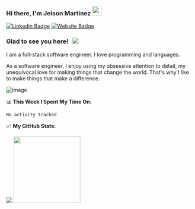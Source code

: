 
### Hi there, I'm Jeison Martinez <img src="https://media.giphy.com/media/hvRJCLFzcasrR4ia7z/giphy.gif" width="25"> 

[![Linkedin Badge](https://img.shields.io/badge/-LinkedIn-0e76a8?style=flat-square&logo=Linkedin&logoColor=white)](https://linkedin.com/in/jeison-martinez)
[![Website Badge](https://img.shields.io/badge/Website-3b5998?style=flat-square&logo=google-chrome&logoColor=white)]()


### Glad to see you here! &nbsp; ![](https://visitor-badge.glitch.me/badge?page_id=Jeison.Martinez)

I am a full-stack software engineer. I love programming and languages. 

As a software engineer, I enjoy using my obsessive attention to detail, my unequivocal love for making things that change the world. That's why I like to make things that make a difference.

![image](https://user-images.githubusercontent.com/29612029/207943614-fee09a88-7613-4b1e-97ff-4e959d1d87b2.jpg)

📊 **This Week I Spent My Time On:**
<!--START_SECTION:waka-->

```text
No activity tracked
```

<!--END_SECTION:waka-->


📈 **My GitHub Stats:**

<img src="https://github-readme-stats.vercel.app/api?username=jasonsmv&show_icons=true"/>

  <img height="180em" src="https://github-readme-stats.vercel.app/api/top-langs/?username=jasonsmv&exclude_repo=KNN-Image-Classification&show_icons=true&hide_border=true&layout=compact&langs_count=8"/>
</p>



